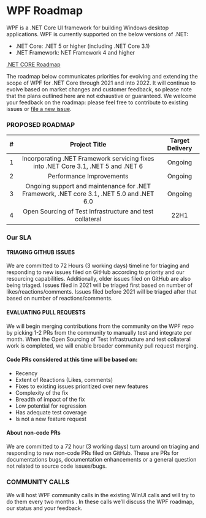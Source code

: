 # WPF Roadmap 
WPF is a .NET Core UI framework for building Windows desktop applications. WPF is currently supported on the below versions of .NET:
- .NET Core: .NET 5 or higher (including .NET Core 3.1)
- .NET Framework: NET Framework 4 and higher

[.NET CORE Roadmap](https://github.com/dotnet/core/blob/main/roadmap.md)


The roadmap below communicates priorities for evolving and extending the scope of WPF for .NET Core through 2021 and into 2022. It will continue to evolve based on market changes and customer feedback, so please note that the plans outlined here are not exhaustive or guaranteed. We welcome your feedback on the roadmap: please feel free to contribute to existing issues or [file a new issue](https://github.com/dotnet/wpf/issues/new/choose "file a new issue").

### PROPOSED ROADMAP
| #  | Project Title  |  Target Delivery |
| :------------: | :------------: | :------------: |
|1  |Incorporating .NET Framework servicing fixes into .NET Core 3.1, .NET 5 and .NET 6 |Ongoing|
|2  |Performance Improvements |Ongoing|
|3  |Ongoing support and maintenance for .NET Framework, .NET core 3.1, .NET 5.0 and .NET 6.0 |Ongoing|
|4  |Open Sourcing of Test Infrastructure and test collateral|22H1|

### Our SLA
#### TRIAGING GITHUB ISSUES
We are committed to 72 Hours (3 working days) timeline for triaging and responding to new issues filed on GitHub according to priority and our resourcing capabilities. Additionally, older issues filed on GitHub are also being triaged. Issues filed in 2021 will be triaged first based on number of likes/reactions/comments. Issues filed before 2021 will be triaged after that based on number of reactions/comments.

#### EVALUATING PULL REQUESTS
We will begin merging contributions from the community on the WPF repo by picking 1-2 PRs from the community to manually test and integrate per month. When the Open Sourcing of Test Infrastructure and test collateral work is completed, we will enable broader community pull request merging. 
#### Code PRs considered at this time will be based on:
-	Recency
-	Extent of Reactions (Likes, comments)
-	Fixes to existing issues prioritized over new features
-	Complexity of the fix
-	Breadth of impact of the fix
-	Low potential for regression
-	Has adequate test coverage
-	Is not a new feature request

#### About non-code PRs
We are committed to a 72 hour (3 working days) turn around on triaging and responding to new non-code PRs filed on GitHub. These are PRs for documentations bugs, documentation enhancements or a general question not related to source code issues/bugs.

### COMMUNITY CALLS
We will host WPF community calls in the existing WinUI calls and will try to do them every two months . In these calls we’ll discuss the WPF roadmap, our status and your feedback.


